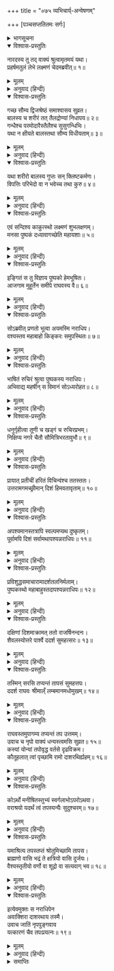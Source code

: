 +++
title = "०७५ व्यभिचार्य्-अन्वेषणम्"

+++
[पञ्चसप्ततितमः सर्गः]



<details><summary>भागसूचना</summary>

75. श्रीरामका पुष्पकविमानद्वारा अपने राज्यकी सभी दिशाओंमें घूमकर दुष्कर्मका पता लगाना, किंतु सर्वत्र सत्कर्म ही देखकर दक्षिण दिशामें एक शूद्र तपस्वीके पास पहुँचना
</details>

<details open><summary>विश्वास-प्रस्तुतिः</summary>

नारदस्य तु तद् वाक्यं श्रुत्वामृतमयं यथा।  
प्रहर्षमतुलं लेभे लक्ष्मणं चेदमब्रवीत्॥ १॥
</details>

<details><summary>मूलम्</summary>

नारदस्य तु तद् वाक्यं श्रुत्वामृतमयं यथा।  
प्रहर्षमतुलं लेभे लक्ष्मणं चेदमब्रवीत्॥ १॥
</details>

<details><summary>अनुवाद (हिन्दी)</summary>

नारदजीके ये अमृतमय वचन सुनकर श्रीरामचन्द्रजीको अपार आनन्द प्राप्त हुआ और उन्होंने लक्ष्मणजीसे इस प्रकार कहा—॥ १॥
</details>

<details open><summary>विश्वास-प्रस्तुतिः</summary>

गच्छ सौम्य द्विजश्रेष्ठं समाश्वासय सुव्रत।  
बालस्य च शरीरं तत् तैलद्रोण्यां निधापय॥ २॥  
गन्धैश्च परमोदारैस्तैलैश्च सुसुगन्धिभिः।  
यथा न क्षीयते बालस्तथा सौम्य विधीयताम्॥ ३॥
</details>

<details><summary>मूलम्</summary>

गच्छ सौम्य द्विजश्रेष्ठं समाश्वासय सुव्रत।  
बालस्य च शरीरं तत् तैलद्रोण्यां निधापय॥ २॥  
गन्धैश्च परमोदारैस्तैलैश्च सुसुगन्धिभिः।  
यथा न क्षीयते बालस्तथा सौम्य विधीयताम्॥ ३॥
</details>

<details><summary>अनुवाद (हिन्दी)</summary>

‘सौम्य! जाओ। उत्तम व्रतका पालन करनेवाले इन द्विजश्रेष्ठको सान्त्वना दो और इनके बालकका शरीर उत्तम गन्ध एवं सुगन्धसे युक्त तेलसे भरी हुई नावमें डुबाकर रखवा दो और ऐसी व्यवस्था कर दो जिससे बालकका शरीर विकृत या नष्ट न होने पाये॥ २-३॥
</details>

<details open><summary>विश्वास-प्रस्तुतिः</summary>

यथा शरीरो बालस्य गुप्तः सन् क्लिष्टकर्मणः।  
विपत्तिः परिभेदो वा न भवेच्च तथा कुरु॥ ४॥
</details>

<details><summary>मूलम्</summary>

यथा शरीरो बालस्य गुप्तः सन् क्लिष्टकर्मणः।  
विपत्तिः परिभेदो वा न भवेच्च तथा कुरु॥ ४॥
</details>

<details><summary>अनुवाद (हिन्दी)</summary>

‘शुभ कर्म करनेवाले इस बालकका शरीर जिस प्रकार सुरक्षित रहे, नष्ट या खण्डित न हो, वैसा प्रबन्ध करो’॥ ४॥
</details>

<details open><summary>विश्वास-प्रस्तुतिः</summary>

एवं सन्दिश्य काकुत्स्थो लक्ष्मणं शुभलक्षणम्।  
मनसा पुष्पकं दध्यावागच्छेति महायशाः॥ ५॥
</details>

<details><summary>मूलम्</summary>

एवं सन्दिश्य काकुत्स्थो लक्ष्मणं शुभलक्षणम्।  
मनसा पुष्पकं दध्यावागच्छेति महायशाः॥ ५॥
</details>

<details><summary>अनुवाद (हिन्दी)</summary>

शुभलक्षण लक्ष्मणको ऐसा संदेश दे महायशस्वी श्रीरघुनाथजीने मन-ही-मन पुष्पकका चिन्तन किया और कहा—‘आ जाओ’॥ ५॥
</details>

<details open><summary>विश्वास-प्रस्तुतिः</summary>

इङ्गितं स तु विज्ञाय पुष्पको हेमभूषितः।  
आजगाम मुहूर्तेन समीपे राघवस्य वै॥ ६॥
</details>

<details><summary>मूलम्</summary>

इङ्गितं स तु विज्ञाय पुष्पको हेमभूषितः।  
आजगाम मुहूर्तेन समीपे राघवस्य वै॥ ६॥
</details>

<details><summary>अनुवाद (हिन्दी)</summary>

श्रीरामचन्द्रजीका अभिप्राय समझकर सुवर्णभूषित पुष्पक-विमान एक ही मुहूर्तमें उनके पास आ गया॥ ६॥
</details>

<details open><summary>विश्वास-प्रस्तुतिः</summary>

सोऽब्रवीत् प्रणतो भूत्वा अयमस्मि नराधिप।  
वश्यस्तव महाबाहो किङ्करः समुपस्थितः॥ ७॥
</details>

<details><summary>मूलम्</summary>

सोऽब्रवीत् प्रणतो भूत्वा अयमस्मि नराधिप।  
वश्यस्तव महाबाहो किङ्करः समुपस्थितः॥ ७॥
</details>

<details><summary>अनुवाद (हिन्दी)</summary>

आकर नतमस्तक हो वह बोला—‘नरेश्वर! यह रहा मैं। महाबाहो! मैं सदा आपके अधीन रहनेवाला किङ्कर हूँ और सेवाके लिये उपस्थित हुआ हूँ’॥ ७॥
</details>

<details open><summary>विश्वास-प्रस्तुतिः</summary>

भाषितं रुचिरं श्रुत्वा पुष्पकस्य नराधिपः।  
अभिवाद्य महर्षीन् स विमानं सोऽध्यरोहत॥ ८॥
</details>

<details><summary>मूलम्</summary>

भाषितं रुचिरं श्रुत्वा पुष्पकस्य नराधिपः।  
अभिवाद्य महर्षीन् स विमानं सोऽध्यरोहत॥ ८॥
</details>

<details><summary>अनुवाद (हिन्दी)</summary>

पुष्पकविमानका यह मनोहर वचन सुनकर वे महाराज श्रीराम महर्षियोंको प्रणाम करके उस विमानपर आरूढ़ हुए॥
</details>

<details open><summary>विश्वास-प्रस्तुतिः</summary>

धनुर्गृहीत्वा तूणी च खड्गं च रुचिरप्रभम्।  
निक्षिप्य नगरे चैतौ सौमित्रिभरतावुभौ॥ ९॥
</details>

<details><summary>मूलम्</summary>

धनुर्गृहीत्वा तूणी च खड्गं च रुचिरप्रभम्।  
निक्षिप्य नगरे चैतौ सौमित्रिभरतावुभौ॥ ९॥
</details>

<details><summary>अनुवाद (हिन्दी)</summary>

उन्होंने धनुष, बाणोंसे भरे हुए दो तरकस और एक चमचमाती हुई तलवार हाथमें ले ली और लक्ष्मण तथा भरत—इन दोनों भाइयोंको नगरकी रक्षामें नियुक्त करके वहाँसे प्रस्थान किया॥ ९॥
</details>

<details open><summary>विश्वास-प्रस्तुतिः</summary>

प्रायात् प्रतीचीं हरितं विचिन्वंश्च ततस्ततः।  
उत्तरामगमच्छ्रीमान् दिशं हिमवतावृताम्॥ १०॥
</details>

<details><summary>मूलम्</summary>

प्रायात् प्रतीचीं हरितं विचिन्वंश्च ततस्ततः।  
उत्तरामगमच्छ्रीमान् दिशं हिमवतावृताम्॥ १०॥
</details>

<details><summary>अनुवाद (हिन्दी)</summary>

श्रीमान् राम पहले तो इधर-उधर खोजते हुए पश्चिम दिशाकी ओर गये। फिर हिमालयसे घिरी हुई उत्तर दिशामें जा पहुँचे॥ १०॥
</details>

<details open><summary>विश्वास-प्रस्तुतिः</summary>

अपश्यमानस्तत्रापि स्वल्पमप्यथ दुष्कृतम्।  
पूर्वामपि दिशं सर्वामथापश्यन्नराधिपः॥ ११॥
</details>

<details><summary>मूलम्</summary>

अपश्यमानस्तत्रापि स्वल्पमप्यथ दुष्कृतम्।  
पूर्वामपि दिशं सर्वामथापश्यन्नराधिपः॥ ११॥
</details>

<details><summary>अनुवाद (हिन्दी)</summary>

जब उन दोनों दिशाओंमें कहीं थोड़ा-सा भी दुष्कर्म नहीं दिखायी दिया, तब नरेश्वर श्रीरामने समूची पूर्व दिशाका भी निरीक्षण किया॥ ११॥
</details>

<details open><summary>विश्वास-प्रस्तुतिः</summary>

प्रविशुद्धसमाचारामादर्शतलनिर्मलाम्।  
पुष्पकस्थो महाबाहुस्तदापश्यन्नराधिपः॥ १२॥
</details>

<details><summary>मूलम्</summary>

प्रविशुद्धसमाचारामादर्शतलनिर्मलाम्।  
पुष्पकस्थो महाबाहुस्तदापश्यन्नराधिपः॥ १२॥
</details>

<details><summary>अनुवाद (हिन्दी)</summary>

पुष्पकपर बैठे हुए महाबाहु राजा श्रीरामने वहाँ भी शुद्ध सदाचारका पालन होता देखा। वह दिशा भी दर्पणके समान निर्मल दिखायी दी॥ १२॥
</details>

<details open><summary>विश्वास-प्रस्तुतिः</summary>

दक्षिणां दिशमाक्रामत् ततो राजर्षिनन्दनः।  
शैवलस्योत्तरे पार्श्वे ददर्श सुमहत्सरः॥ १३॥
</details>

<details><summary>मूलम्</summary>

दक्षिणां दिशमाक्रामत् ततो राजर्षिनन्दनः।  
शैवलस्योत्तरे पार्श्वे ददर्श सुमहत्सरः॥ १३॥
</details>

<details><summary>अनुवाद (हिन्दी)</summary>

तब राजर्षिनन्दन रघुनाथजी दक्षिण दिशाकी ओर गये। वहाँ शैवल पर्वतके उत्तर भागमें उन्हें एक महान् सरोवर दिखायी दिया॥ १३॥
</details>

<details open><summary>विश्वास-प्रस्तुतिः</summary>

तस्मिन् सरसि तप्यन्तं तापसं सुमहत्तपः।  
ददर्श राघवः श्रीमाल्ँ लम्बमानमधोमुखम्॥ १४॥
</details>

<details><summary>मूलम्</summary>

तस्मिन् सरसि तप्यन्तं तापसं सुमहत्तपः।  
ददर्श राघवः श्रीमाल्ँ लम्बमानमधोमुखम्॥ १४॥
</details>

<details><summary>अनुवाद (हिन्दी)</summary>

उस सरोवरके तटपर एक तपस्वी बड़ी भारी तपस्या कर रहा था। वह नीचेको मुख किये लटका हुआ था। रघुकुलनन्दन श्रीरामने उसे देखा॥ १४॥
</details>

<details open><summary>विश्वास-प्रस्तुतिः</summary>

राघवस्तमुपागम्य तप्यन्तं तप उत्तमम्।  
उवाच च नृपो वाक्यं धन्यस्त्वमसि सुव्रत॥ १५॥  
कस्यां योन्यां तपोवृद्ध वर्तसे दृढविक्रम।  
कौतूहलात् त्वां पृच्छामि रामो दाशरथिर्ह्यहम्॥ १६॥
</details>

<details><summary>मूलम्</summary>

राघवस्तमुपागम्य तप्यन्तं तप उत्तमम्।  
उवाच च नृपो वाक्यं धन्यस्त्वमसि सुव्रत॥ १५॥  
कस्यां योन्यां तपोवृद्ध वर्तसे दृढविक्रम।  
कौतूहलात् त्वां पृच्छामि रामो दाशरथिर्ह्यहम्॥ १६॥
</details>

<details><summary>अनुवाद (हिन्दी)</summary>

देखकर राजा श्रीरघुनाथजी उग्र तपस्या करते हुए उस तपस्वीके पास आये और बोले—‘उत्तम व्रतका पालन करनेवाले तापस! तुम धन्य हो। तपस्यामें बढ़े-चढ़े सुदृढ़ पराक्रमी पुरुष! तुम किस जातिमें उत्पन्न हुए हो? मैं दशरथकुमार राम तुम्हारा परिचय जाननेके कौतूहलसे ये बातें पूछ रहा हूँ॥ १५-१६॥
</details>

<details open><summary>विश्वास-प्रस्तुतिः</summary>

कोऽर्थो मनीषितस्तुभ्यं स्वर्गलाभोऽपरोऽथवा।  
वराश्रयो यदर्थं त्वं तपस्यन्यैः सुदुश्चरम्॥ १७॥
</details>

<details><summary>मूलम्</summary>

कोऽर्थो मनीषितस्तुभ्यं स्वर्गलाभोऽपरोऽथवा।  
वराश्रयो यदर्थं त्वं तपस्यन्यैः सुदुश्चरम्॥ १७॥
</details>

<details><summary>अनुवाद (हिन्दी)</summary>

‘तुम्हें किस वस्तुको पानेकी इच्छा है? तपस्याद्वारा संतुष्ट हुए इष्टदेवतासे वरके रूपमें तुम क्या पाना चाहते हो—स्वर्ग या दूसरी कोई वस्तु! कौन-सा ऐसा पदार्थ है, जिसके लिये तुम ऐसी कठोर तपस्या करते हो, जो दूसरोंके लिये दुष्कर है?॥ १७॥
</details>

<details open><summary>विश्वास-प्रस्तुतिः</summary>

यमाश्रित्य तपस्तप्तं श्रोतुमिच्छामि तापस।  
ब्राह्मणो वासि भद्रं ते क्षत्रियो वासि दुर्जयः।  
वैश्यस्तृतीयो वर्णो वा शूद्रो वा सत्यवाग् भव॥ १८॥
</details>

<details><summary>मूलम्</summary>

यमाश्रित्य तपस्तप्तं श्रोतुमिच्छामि तापस।  
ब्राह्मणो वासि भद्रं ते क्षत्रियो वासि दुर्जयः।  
वैश्यस्तृतीयो वर्णो वा शूद्रो वा सत्यवाग् भव॥ १८॥
</details>

<details><summary>अनुवाद (हिन्दी)</summary>

‘तापस! जिस वस्तुके लिये तुम तपस्यामें लगे हुए हो, उसे मैं सुनना चाहता हूँ। इसके सिवा यह भी बताओ कि तुम ब्राह्मण हो या दुर्जय क्षत्रिय? तीसरे वर्णके वैश्य हो अथवा शूद्र! तुम्हारा भला हो। ठीक-ठीक बताना’॥ १८॥
</details>

<details open><summary>विश्वास-प्रस्तुतिः</summary>

इत्येवमुक्तः स नराधिपेन  
अवाक्शिरा दाशरथाय तस्मै।  
उवाच जातिं नृपपुङ्गवाय  
यत्कारणं चैव तपःप्रयत्नः॥ १९॥
</details>

<details><summary>मूलम्</summary>

इत्येवमुक्तः स नराधिपेन  
अवाक्शिरा दाशरथाय तस्मै।  
उवाच जातिं नृपपुङ्गवाय  
यत्कारणं चैव तपःप्रयत्नः॥ १९॥
</details>

<details><summary>अनुवाद (हिन्दी)</summary>

महाराज श्रीरामके इस प्रकार पूछनेपर नीचे सिर किये लटके हुए उस तपस्वीने उन नृपश्रेष्ठ दशरथनन्दन श्रीरामको अपनी जातिका परिचय दिया और जिस उद्देश्यसे उसने तपस्याके लिये प्रयास किया था, वह भी बताया॥ १९॥
</details>

<details><summary>समाप्तिः</summary>

इत्यार्षे श्रीमद्रामायणे वाल्मीकीये आदिकाव्ये उत्तरकाण्डे पञ्चसप्ततितमः सर्गः॥ ७५॥  
इस प्रकार श्रीवाल्मीकिनिर्मित आर्षरामायण आदिकाव्यके उत्तरकाण्डमें पचहत्तरवाँ सर्ग पूरा हुआ॥ ७५॥
</details>

